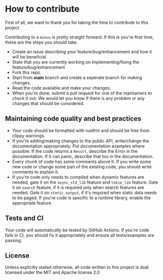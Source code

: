 # How to contribute
First of all, we want to thank you for taking the time to contribute to this project. 

Contributing to a `minus` is pretty straight forward. If this is you're first time, these are the steps you should take.

- Create an issue describing your feature/bug/enhancement and how it will be beneficial.
- State that you are currently working on implementing/fixing the feature/bug/enhancement
- Fork this repo.
- Start from **main** branch and create a seperate branch for making changes.
- Read the code available and make your changes.
- When you're done, submit a pull request for one of the maintainers to check it out. We would let you know if there is any problem or any changes that should be considered.

## Maintaining code quality and best practices
- Your code should be formatted with rustfmt and should be free from clippy warnings.
- If you're adding/making changes to the public API, write/change the documentation appropriately. Put documentation examples where possible. If the code returns a `Result`,
describe the Error in the documentation. If it can panic, describe that too in the documentation.
- Every chunk of code has some comments above it. If you write some new code or change some part of the existing code, you should write comments to explain it.
- If you're code only needs to compiled when dynamic features are needed, gate it on the `async_std_lib` feature and `tokio_lib` feature. Gate it on 
`search` feature, if it is required only when search features are needed. Gate it on `static_output`, if it's required when static data needs to be paged.
If you're code is specific to a runtime library, enable the appropriate feature.

## Tests and CI
Your code will automatically be tested by GitHub Actions. If you're code fails in CI, you should fix it appropriately and ensure all tests/examples are passing.

## License
Unless explicitly stated otherwise, all code written to this project is dual licensed under the MIT and Apache license 2.0
